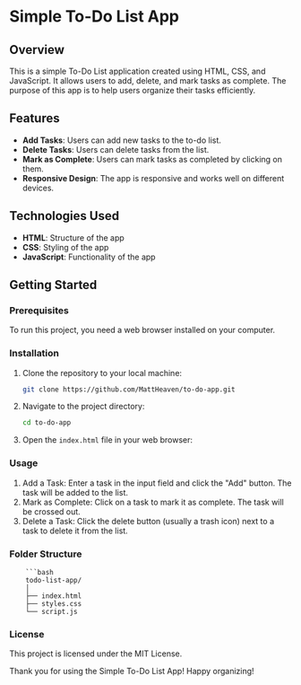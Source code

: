 # Simple To-Do List App

## Overview

This is a simple To-Do List application created using HTML, CSS, and JavaScript. It allows users to add, delete, and mark tasks as complete. The purpose of this app is to help users organize their tasks efficiently.

## Features

- **Add Tasks**: Users can add new tasks to the to-do list.
- **Delete Tasks**: Users can delete tasks from the list.
- **Mark as Complete**: Users can mark tasks as completed by clicking on them.
- **Responsive Design**: The app is responsive and works well on different devices.

## Technologies Used

- **HTML**: Structure of the app
- **CSS**: Styling of the app
- **JavaScript**: Functionality of the app

## Getting Started

### Prerequisites

To run this project, you need a web browser installed on your computer.

### Installation

1. Clone the repository to your local machine:
   ```bash
   git clone https://github.com/MattHeaven/to-do-app.git
2. Navigate to the project directory:
    ```bash
    cd to-do-app
3. Open the `index.html` file in your web browser:

### Usage
1. Add a Task: Enter a task in the input field and click the "Add" button. The task will be added to the list.
2. Mark as Complete: Click on a task to mark it as complete. The task will be crossed out.
3. Delete a Task: Click the delete button (usually a trash icon) next to a task to delete it from the list.

### Folder Structure

        ```bash
        todo-list-app/
        │
        ├── index.html
        ├── styles.css
        └── script.js

### License
This project is licensed under the MIT License.

Thank you for using the Simple To-Do List App! Happy organizing!